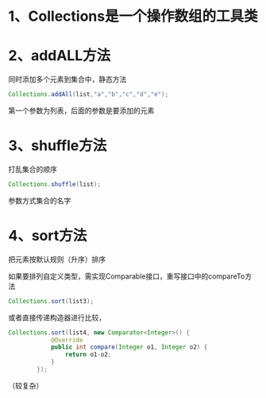 # 1、Collections是一个操作数组的工具类

# 2、addALL方法

同时添加多个元素到集合中，静态方法

```java
Collections.addAll(list,"a","b","c","d","e");
```

第一个参数为列表，后面的参数是要添加的元素

# 3、shuffle方法

打乱集合的顺序

```java
Collections.shuffle(list);
```

参数方式集合的名字

# 4、sort方法

把元素按默认规则（升序）排序

如果要排列自定义类型，需实现Comparable接口，重写接口中的compareTo方法

```java
Collections.sort(list3);
```



或者直接传递构造器进行比较，

```java
Collections.sort(list4, new Comparator<Integer>() {
            @Override
            public int compare(Integer o1, Integer o2) {
                return o1-o2;
            }
        });
```

（较复杂）
